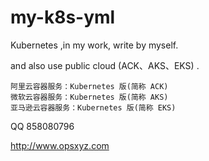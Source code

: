 # my-k8s-yml
Kubernetes ,in my work, write by myself. 

and also use public cloud (ACK、AKS、EKS) . 

    阿里云容器服务：Kubernetes 版(简称 ACK)
    微软云容器服务：Kubernetes 版(简称 AKS)
    亚马逊云容器服务：Kubernetes 版(简称 EKS)
    

QQ 858080796

http://www.opsxyz.com
